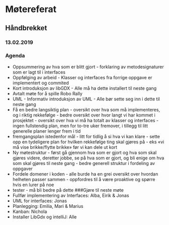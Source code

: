 # Møtereferat
## Håndbrekket
### 13.02.2019
    
### Agenda
 * Oppsummering av hva som er blitt gjort
        - forklaring av metodesignaturer som er lagt til i interfaces
 * Oppfølging av arbeid
        - Klasser og interfaces fra forrige oppgave er implementert og commited
 * Kort introduksjon av libGDX
        - Alle må ha dette installert til neste gang
 * Avtalt møte for å spille Robo Rally
 * UML
        - Informativ introduksjon av UML
        - Alle bør sette seg inn i dette til neste gang
 * Få en bedre langsiktig plan
        - oversikt over hva som må implementeres, og i riktig rekkefølge
        - bedre oversikt over hvor langt vi har kommet i prosjektet
        - oversikt over hva vi må ha totalt av klasser og interfaces
        - ingen fullstendig plan, men for to-tre uker fremover, i tillegg til litt generelle planer lenger frem i
        tid
 * fremgangsplan istedenfor mål
        - litt for tidlig å si hva vi kan klare
        - sette opp en tydeligere plan for hvilken rekkefølge ting skal gjøres på
        - eks «vi må vise brikke/flytte brikke» før vi kan dele ut kort
 * Ny møtestruktur
        - først gå gjennom hva som er gjort og hva som skal gjøres videre, deretter jobbe, se på hva som
        er gjort, og bli enige om hva som skal gjøres til neste gang
        - bedre generell struktur i fordeling av oppgaver
 * Fordele domener i koden
        - alle burde ha en grei oversikt over hvordan helheten passer sammen
        - oppfordres til å være proaktive og spørre hvis en lurer på noe
 * tester
        - må bli bedre på dette
###Gjøre til neste møte
 * Fullfør implementering av Interfaces: Alba, Eirik & Jonas
 * UML for interfaces: Jonas
 * Planlegging: Emilia, Mari & Marius
 * Kanban: Nichola
 * Installer LibGdx og intelliJ: Alle
